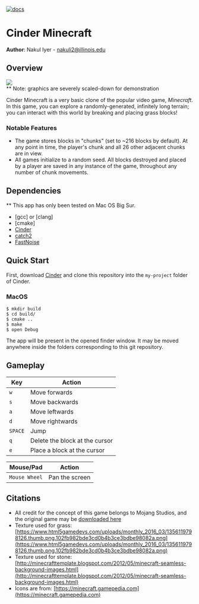 [![docs](https://img.shields.io/badge/docs-yes-brightgreen)](docs/README.md)
# Cinder Minecraft

**Author**: 
Nakul Iyer - [nakuli2@illinois.edu](mailto:nakuli2@illinois.edu)

## Overview
![](docs_assets/demo.gif) <br/>
** Note: graphics are severely scaled-down for demonstration

Cinder Minecraft is a very basic clone of the popular video game, *Minecraft*. In this game, you can explore a randomly-generated, infinitely long terrain; you can interact with this world by breaking and placing grass blocks!

### Notable Features
* The game stores blocks in "chunks" (set to ~216 blocks by default). At any point in time, the player's chunk and all 26 other adjacent chunks are in view.
* All games initialize to a random seed. All blocks destroyed and placed by a player are saved in any instance of the game, throughout any number of chunk movements.

## Dependencies
** This app has only been tested on Mac OS Big Sur.
* [gcc] or [clang]
* [cmake]
* [Cinder](https://libcinder.org)
* [catch2](https://github.com/catchorg/Catch2)
* [FastNoise](https://github.com/Auburn/FastNoise)

## Quick Start
First, download [Cinder](https://libcinder.org) and clone this repository into the `my-project` folder of Cinder.

### MacOS
```
$ mkdir build
$ cd build/
$ cmake ..
$ make
$ open Debug
```
The app will be present in the opened finder window. It may be moved anywhere inside the folders corresponding to this git repository.

## Gameplay
| Key           | Action                           |
|---------------|----------------------------------|
| `w`           | Move forwards                    |
| `s`           | Move backwards                   |
| `a`           | Move leftwards                   |
| `d`           | Move rightwards                  |
| `SPACE`       | Jump                             |
| `q`           | Delete the block at the cursor   |
| `e`           | Place a block at the cursor      |

| Mouse/Pad     | Action                           |
|---------------|----------------------------------|
| `Mouse Wheel` | Pan the screen                   |

## Citations
* All credit for the concept of this game belongs to Mojang Studios, and the original game may be [downloaded here](https://www.minecraft.net/en-us)
* Texture used for grass: [https://www.html5gamedevs.com/uploads/monthly_2016_03/1356119798126.thumb.png.102fb982bde3cd0b4b3ce3bdbe98082a.png](https://www.html5gamedevs.com/uploads/monthly_2016_03/1356119798126.thumb.png.102fb982bde3cd0b4b3ce3bdbe98082a.png)
* Texture used for stone: [http://minecrafttemplate.blogspot.com/2012/05/minecraft-seamless-background-images.html](http://minecrafttemplate.blogspot.com/2012/05/minecraft-seamless-background-images.html)
* Icons are from: [https://minecraft.gamepedia.com](https://minecraft.gamepedia.com)
